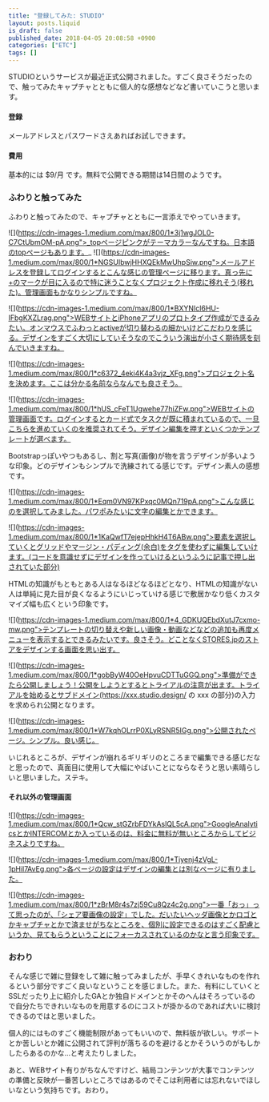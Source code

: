 ```yaml
---
title: "登録してみた: STUDIO"
layout: posts.liquid
is_draft: false
published_date: 2018-04-05 20:08:58 +0900
categories: ["ETC"]
tags: []
---
```


STUDIOというサービスが最近正式公開されました。すごく良さそうだったので、触ってみたキャプチャとともに個人的な感想などなど書いていこうと思います。

#### 登録
メールアドレスとパスワードさえあればお試しできます。

#### 費用
基本的には $9/月 です。無料で公開できる期間は14日間のようです。

### ふわりと触ってみた
ふわりと触ってみたので、キャプチャとともに一言添えでやっていきます。

 ![](https://cdn-images-1.medium.com/max/800/1*3j1wgJOL0-C7CtUbmOM-pA.png">_topページピンクがテーマカラーなんですね。日本語のtopページもあります。_
 ![](https://cdn-images-1.medium.com/max/800/1*NGSUIbwjHHXQEkMwUhpSiw.png">メールアドレスを登録してログインするとこんな感じの管理ページに移ります。真っ先に+のマークが目に入るので特に迷うことなくプロジェクト作成に移れそう(移れた)。管理画面もかなりシンプルですね。

 ![](https://cdn-images-1.medium.com/max/800/1*BXYNIcl6HU-IFbgKXZLrag.png">WEBサイトとiPhoneアプリのプロトタイプ作成ができるみたい。オンマウスでふわっとactiveが切り替わるの細かいけどこだわりを感じる。デザインをすごく大切にしていそうなのでこういう演出が小さく期待感を刻んでいきますね。

 ![](https://cdn-images-1.medium.com/max/800/1*c6372_4eki4K4a3vjz_XFg.png">プロジェクト名を決めます。ここは分かる名前ならなんでも良さそう。

 ![](https://cdn-images-1.medium.com/max/800/1*hUS_cFeT1Ugwehe77hiZFw.png">WEBサイトの管理画面です。ログインするとカード式でタスクが既に積まれているので、一旦こちらを進めていくのを推奨されてそう。デザイン編集を押すといくつかテンプレートが選べます。

Bootstrapっぽいやつもあるし、割と写真(画像)が物を言うデザインが多いような印象。どのデザインもシンプルで洗練されてる感じです。デザイン素人の感想です。

 ![](https://cdn-images-1.medium.com/max/800/1*Eqm0VN97KPxqc0MQn719pA.png">こんな感じのを選択してみました。パワポみたいに文字の編集とかできます。

 ![](https://cdn-images-1.medium.com/max/800/1*1KaQwfT7ejepHhkH4T6ABw.png">要素を選択していくとグリッドやマージン・パディング(余白)をタグを使わずに編集していけます。(コードを意識せずにデザインを作っていけるというふうに記事で押し出されていた部分)

HTMLの知識がもともとある人はなるほどなるほどとなり、HTMLの知識がない人は単純に見た目が良くなるようにいじっていける感じで敷居かなり低くカスタマイズ幅も広くという印象です。

 ![](https://cdn-images-1.medium.com/max/800/1*4_GDKUQEbdXutJ7cxmo-mw.png">テンプレートの切り替えや新しい画像・動画などなどの追加も再度メニューを表示するとできるみたいです。良さそう。どことなくSTORES.jpのストアをデザインする画面を思い出す。

 ![](https://cdn-images-1.medium.com/max/800/1*gobByW40OeHpvuCDTTuGGQ.png">準備ができたら公開しましょう！公開をしようとするとトライアルの注意が出ます。トライアルを始めるとサブドメイン(https://xxx.studio.design/ の xxx の部分)の入力を求められ公開となります。

 ![](https://cdn-images-1.medium.com/max/800/1*W7kqhOLrrP0XLyRSNR5IGg.png">公開されたページ。シンプル。良い感じ。

いじれるところが、デザインが崩れるギリギリのところまで編集できる感じだなと思ったので、真面目に使用して大幅にやばいことにならなそうと思い素晴らしいと思いました。ステキ。

#### それ以外の管理画面
 ![](https://cdn-images-1.medium.com/max/800/1*Qcw_stGZrbFDYkAslQL5cA.png">GoogleAnalyticsとかINTERCOMとか入っているのは、料金に無料が無いところからしてビジネスよりですね。

 ![](https://cdn-images-1.medium.com/max/800/1*Tiyenj4zVgL-1pHil7AvEg.png">各ページの設定はデザインの編集とは別なページに有りました。

 ![](https://cdn-images-1.medium.com/max/800/1*zBrM8r4s7zj59Cu8Qz4c2g.png">一番「おっ」って思ったのが、「シェア要画像の設定」でした。だいたいヘッダ画像とかロゴとかキャプチャとかで済ませがちなところを、個別に設定できるのはすごく配慮というか、見てもらうということにフォーカスされているのかなと言う印象です。

### おわり
そんな感じで雑に登録をして雑に触ってみましたが、手早くきれいなものを作れるという部分ですごく良いなということを感じました。また、有料にしていくとSSLだったり上に紹介したGAとか独自ドメインとかそのへんはそろっているので自分たちできれいなものを用意するのにコストが掛かるのであれば大いに検討できるのではと思いました。

個人的にはものすごく機能制限があってもいいので、無料版が欲しい。サポートとか苦しいとか雑に公開されて評判が落ちるのを避けるとかそういうのがもしかしたらあるのかな...と考えたりしました。

あと、WEBサイト有りがちなんですけど、結局コンテンツが大事でコンテンツの準備と反映が一番苦しいところではあるのでそこは利用者には忘れないでほしいなという気持ちです。おわり。


